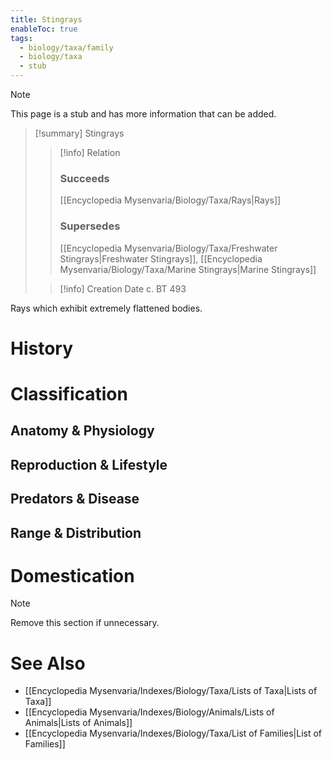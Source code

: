 ```yaml
---
title: Stingrays
enableToc: true
tags:
  - biology/taxa/family
  - biology/taxa
  - stub
---
```


> [!note]
> This page is a stub and has more information that can be added.

> [!summary] Stingrays
> > [!info] Relation
> > ### Succeeds
> > [[Encyclopedia Mysenvaria/Biology/Taxa/Rays|Rays]]
> > ### Supersedes
> > [[Encyclopedia Mysenvaria/Biology/Taxa/Freshwater Stingrays|Freshwater Stingrays]], [[Encyclopedia Mysenvaria/Biology/Taxa/Marine Stingrays|Marine Stingrays]]
>
> > [!info] Creation Date
> > c. BT 493

Rays which exhibit extremely flattened bodies.
# History

# Classification
## Anatomy & Physiology

## Reproduction & Lifestyle

## Predators & Disease

## Range & Distribution

# Domestication

> [!note]
> Remove this section if unnecessary.
# See Also
- [[Encyclopedia Mysenvaria/Indexes/Biology/Taxa/Lists of Taxa|Lists of Taxa]]
- [[Encyclopedia Mysenvaria/Indexes/Biology/Animals/Lists of Animals|Lists of Animals]]
- [[Encyclopedia Mysenvaria/Indexes/Biology/Taxa/List of Families|List of Families]]